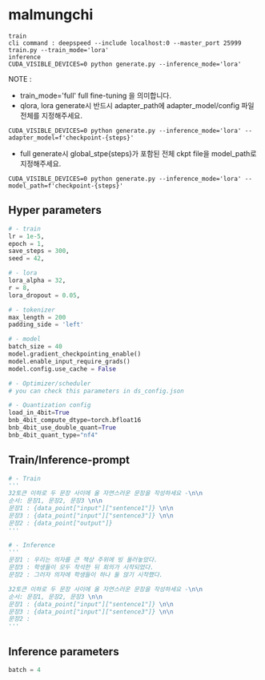 # malmungchi

```
train
cli command : deepspeed --include localhost:0 --master_port 25999 train.py --train_mode='lora'
inference
CUDA_VISIBLE_DEVICES=0 python generate.py --inference_mode='lora'
```

NOTE : 
- train_mode='full' full fine-tuning 을 의미합니다.
- qlora, lora generate시 반드시 adapter_path에 adapter_model/config 파일 전체를 지정해주세요.
```
CUDA_VISIBLE_DEVICES=0 python generate.py --inference_mode='lora' --adapter_model=f'checkpoint-{steps}'
```
- full generate시 global_stpe{steps}가 포함된 전체 ckpt file을 model_path로 지정해주세요.
```
CUDA_VISIBLE_DEVICES=0 python generate.py --inference_mode='lora' --model_path=f'checkpoint-{steps}'
```

## Hyper parameters
```python
# - train
lr = 1e-5,
epoch = 1,
save_steps = 300,
seed = 42,

# - lora
lora_alpha = 32,
r = 8,
lora_dropout = 0.05,

# - tokenizer 
max_length = 200 
padding_side = 'left'

# - model
batch_size = 40
model.gradient_checkpointing_enable()
model.enable_input_require_grads()
model.config.use_cache = False

# - Optimizer/scheduler 
# you can check this parameters in ds_config.json

# - Quantization config
load_in_4bit=True
bnb_4bit_compute_dtype=torch.bfloat16
bnb_4bit_use_double_quant=True
bnb_4bit_quant_type="nf4"
```
## Train/Inference-prompt
```python
# - Train
'''
32토큰 이하로 두 문장 사이에 올 자연스러운 문장을 작성하세요 -\n\n
순서: 문장1, 문장2, 문장3 \n\n
문장1 : {data_point["input"]["sentence1"]} \n\n
문장3 : {data_point["input"]["sentence3"]} \n\n
문장2 : {data_point["output"]}
'''

# - Inference
'''
문장1 : 우리는 의자를 큰 책상 주위에 빙 둘러놓았다.
문장3 : 학생들이 모두 착석한 뒤 회의가 시작되었다.
문장2 : 그러자 의자에 학생들이 하나 둘 앉기 시작했다.

32토큰 이하로 두 문장 사이에 올 자연스러운 문장을 작성하세요 -\n\n
순서: 문장1, 문장2, 문장3 \n\n
문장1 : {data_point["input"]["sentence1"]} \n\n
문장3 : {data_point["input"]["sentence3"]} \n\n
문장2 :
'''
```
## Inference parameters
```python 
batch = 4
```
